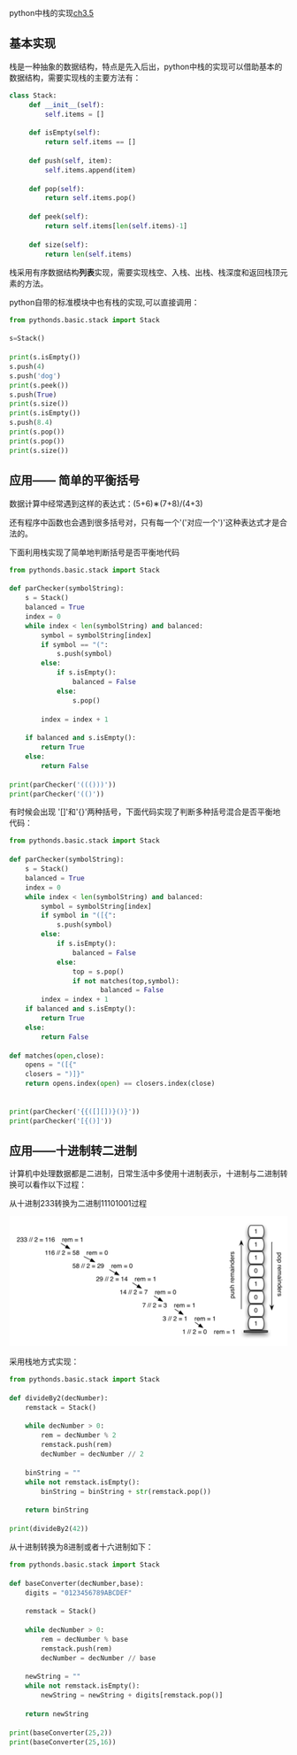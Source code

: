 python中栈的实现[ch3.5](https://runestone.academy/runestone/static/pythonds/BasicDS/ImplementingaStackinPython.html)

## 基本实现

栈是一种抽象的数据结构，特点是先入后出，python中栈的实现可以借助基本的数据结构，需要实现栈的主要方法有：

```python
class Stack:
     def __init__(self):
         self.items = []

     def isEmpty(self):
         return self.items == []

     def push(self, item):
         self.items.append(item)

     def pop(self):
         return self.items.pop()

     def peek(self):
         return self.items[len(self.items)-1]

     def size(self):
         return len(self.items)

```

栈采用有序数据结构**列表**实现，需要实现栈空、入栈、出栈、栈深度和返回栈顶元素的方法。

python自带的标准模块中也有栈的实现,可以直接调用：

```python
from pythonds.basic.stack import Stack

s=Stack()

print(s.isEmpty())
s.push(4)
s.push('dog')
print(s.peek())
s.push(True)
print(s.size())
print(s.isEmpty())
s.push(8.4)
print(s.pop())
print(s.pop())
print(s.size())
```

## 应用—— 简单的平衡括号

数据计算中经常遇到这样的表达式：(5+6)∗(7+8)/(4+3)  

还有程序中函数也会遇到很多括号对，只有每一个'('对应一个')'这种表达式才是合法的。

下面利用栈实现了简单地判断括号是否平衡地代码

```python
from pythonds.basic.stack import Stack

def parChecker(symbolString):
    s = Stack()
    balanced = True
    index = 0
    while index < len(symbolString) and balanced:
        symbol = symbolString[index]
        if symbol == "(":
            s.push(symbol)
        else:
            if s.isEmpty():
                balanced = False
            else:
                s.pop()

        index = index + 1

    if balanced and s.isEmpty():
        return True
    else:
        return False

print(parChecker('((()))'))
print(parChecker('(()'))
```

有时候会出现 '[]'和'{}'两种括号，下面代码实现了判断多种括号混合是否平衡地代码：

```python
from pythonds.basic.stack import Stack

def parChecker(symbolString):
    s = Stack()
    balanced = True
    index = 0
    while index < len(symbolString) and balanced:
        symbol = symbolString[index]
        if symbol in "([{":
            s.push(symbol)
        else:
            if s.isEmpty():
                balanced = False
            else:
                top = s.pop()
                if not matches(top,symbol):
                       balanced = False
        index = index + 1
    if balanced and s.isEmpty():
        return True
    else:
        return False

def matches(open,close):
    opens = "([{"
    closers = ")]}"
    return opens.index(open) == closers.index(close)


print(parChecker('{{([][])}()}'))
print(parChecker('[{()]'))

```

## 应用——十进制转二进制

计算机中处理数据都是二进制，日常生活中多使用十进制表示，十进制与二进制转换可以看作以下过程：

从十进制233转换为二进制11101001过程

![](./pic/dectobin.png)

采用栈地方式实现：

```python
from pythonds.basic.stack import Stack

def divideBy2(decNumber):
    remstack = Stack()

    while decNumber > 0:
        rem = decNumber % 2
        remstack.push(rem)
        decNumber = decNumber // 2

    binString = ""
    while not remstack.isEmpty():
        binString = binString + str(remstack.pop())

    return binString

print(divideBy2(42))
```

从十进制转换为8进制或者十六进制如下：

```python
from pythonds.basic.stack import Stack

def baseConverter(decNumber,base):
    digits = "0123456789ABCDEF"

    remstack = Stack()

    while decNumber > 0:
        rem = decNumber % base
        remstack.push(rem)
        decNumber = decNumber // base

    newString = ""
    while not remstack.isEmpty():
        newString = newString + digits[remstack.pop()]

    return newString

print(baseConverter(25,2))
print(baseConverter(25,16))
```





